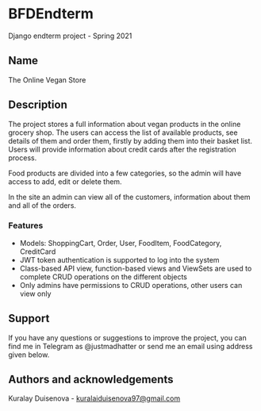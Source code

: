 # BFDEndterm
Django endterm project - Spring 2021

## Name

The Online Vegan Store

## Description

The project stores a full information about vegan products in the online grocery shop. The users can access the list of available products, see details of them and order them, firstly by adding them into their basket list. Users will provide information about credit cards after the registration process. 

Food products are divided into a few categories, so the admin will have access to add, edit or delete them. 

In the site an admin can view all of the customers, information about them and all of the orders.

### Features

- Models: ShoppingCart, Order, User, FoodItem, FoodCategory, CreditCard
- JWT token authentication is supported to log into the system
- Class-based API view, function-based views and ViewSets are used to complete CRUD operations on the different objects
- Only admins have permissions to CRUD operations, other users can view only

## Support

If you have any questions or suggestions to improve the project, you can find me in Telegram as @justmadhatter or send me an email using address given below.

## Authors and acknowledgements

Kuralay Duisenova - kuralaiduisenova97@gmail.com
